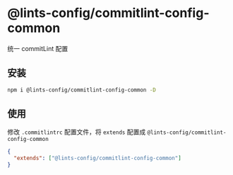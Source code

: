 # @lints-config/commitlint-config-common

统一 commitLint 配置

## 安装

```bash
npm i @lints-config/commitlint-config-common -D
```

## 使用

修改 `.commitlintrc` 配置文件，将 `extends` 配置成 `@lints-config/commitlint-config-common`

```json
{
  "extends": ["@lints-config/commitlint-config-common"]
}
```